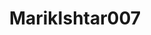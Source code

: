 ---
title: MarikIshtar007
github: https://github.com/MarikIshtar007
mode: light
transition: 3s
archetype:
- Little Bit of Everything
---